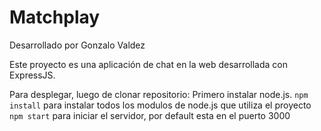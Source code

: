 # Matchplay

Desarrollado por Gonzalo Valdez


Este proyecto es una aplicación de chat en la web desarrollada con ExpressJS.

Para desplegar, luego de clonar repositorio:
Primero instalar node.js.
`npm install` para instalar todos los modulos de node.js que utiliza el proyecto
`npm start` para iniciar el servidor, por default esta en el puerto 3000

